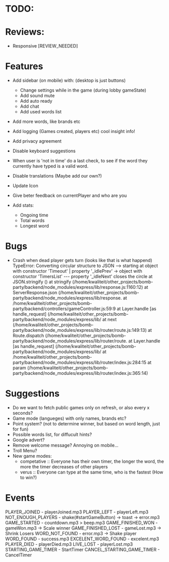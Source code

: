 # TODO:

# Reviews:
- Responsive [REVIEW_NEEDED]

# Features
- Add sidebar (on mobile) with: (desktop is just buttons)
  - Change settings while in the game (during lobby gameState)
  - Add sound mute
  - Add auto ready
  - Add chat
  - Add used words list

- Add more words, like brands etc
- Add logging (Games created, players etc) cool insight info!
- Add privacy agreement
- Disable keyboard suggestions
- When user is 'not in time' do a last check, to see if the word they currently have typed is a valid word.
- Disable translations (Maybe add our own?)
- Update Icon
- Give beter feedback on currentPlayer and who are you

- Add stats:
  - Ongoing time
  - Total words
  - Longest word

# Bugs
- Crash when dead player gets turn (looks like that is what happend)
TypeError: Converting circular structure to JSON
   --> starting at object with constructor 'Timeout'
   |     property '_idlePrev' -> object with constructor 'TimersList'
   --- property '_idleNext' closes the circle
   at JSON.stringify (<anonymous>)
   at stringify (/home/kwaliteit/other_projects/bomb-party/backend/node_modules/express/lib/response.js:1160:12)
   at ServerResponse.json (/home/kwaliteit/other_projects/bomb-party/backend/node_modules/express/lib/response.
   at /home/kwaliteit/other_projects/bomb-party/backend/controllers/gameController.js:59:9
   at Layer.handle [as handle_request] (/home/kwaliteit/other_projects/bomb-party/backend/node_modules/express/lib/
   at next (/home/kwaliteit/other_projects/bomb-party/backend/node_modules/express/lib/router/route.js:149:13)
   at Route.dispatch (/home/kwaliteit/other_projects/bomb-party/backend/node_modules/express/lib/router/route.
   at Layer.handle [as handle_request] (/home/kwaliteit/other_projects/bomb-party/backend/node_modules/express/lib/
   at /home/kwaliteit/other_projects/bomb-party/backend/node_modules/express/lib/router/index.js:284:15
   at param (/home/kwaliteit/other_projects/bomb-party/backend/node_modules/express/lib/router/index.js:365:14)

# Suggestions
- Do we want to fetch public games only on refresh, or also every x seconds?
- Game mode (langueges) with only names, brands etc?
- Point system? (not to determine winner, but based on word length, just for fun)
- Possible words list, for diffucult hints?
- Google advert?
- Remove welcome message? Annoying on mobile...
- Troll Menu?
- New game modes:
  - competative :: Everyone has their own timer, the longer the word, the more the timer decreases of other players
  - verus :: Everyone can type at the same time, who is the fastest (How to win?)

# Events
PLAYER_JOINED               - playerJoined.mp3
PLAYER_LEFT                 - playerLeft.mp3
NOT_ENOUGH_PLAYERS          - shake(#startGameButton) -> toast -> error.mp3
GAME_STARTED                - countdown.mp3 > beep.mp3
GAME_FINISHED_WON           - gameWon.mp3 -> Scale winner
GAME_FINISHED_LOST          - gameLost.mp3 -> Shrink Losers
WORD_NOT_FOUND              - error.mp3 -> Shake player
WORD_FOUND                  - success.mp3
EXCELENT_WORD_FOUND         - excelent.mp3
PLAYER_DIED                 - playerDied.mp3
LIVE_LOST                   - playerLost.mp3
STARTING_GAME_TIMER         - StartTimer
CANCEL_STARTING_GAME_TIMER  - CancelTimer
